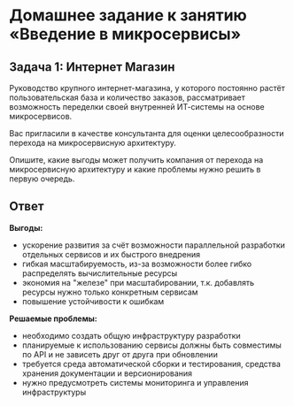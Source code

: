 # Домашнее задание к занятию «Введение в микросервисы»

## Задача 1: Интернет Магазин

Руководство крупного интернет-магазина, у которого постоянно растёт пользовательская база и количество заказов, рассматривает возможность переделки своей внутренней   ИТ-системы на основе микросервисов. 

Вас пригласили в качестве консультанта для оценки целесообразности перехода на микросервисную архитектуру. 

Опишите, какие выгоды может получить компания от перехода на микросервисную архитектуру и какие проблемы нужно решить в первую очередь.

## Ответ

**Выгоды:**
- ускорение развития за счёт возможности параллельной разработки отдельных сервисов и их быстрого внедрения
- гибкая масштабируемость, из-за возможности более гибко распределять вычислительные ресурсы
- экономия на "железе" при масштабировании, т.к. добавлять ресурсы нужно только конкретным сервисам
- повышение устойчивости к ошибкам  

**Решаемые проблемы:**
- необходимо создать общую инфраструктуру разработки
- планируемые к использованию сервисы должны быть совместимы по API и не зависеть друг от друга при обновлении
- требуется среда автоматической сборки и тестирования, средства хранения документации и версионирования
- нужно предусмотреть системы мониторинга и управления инфраструктуры
